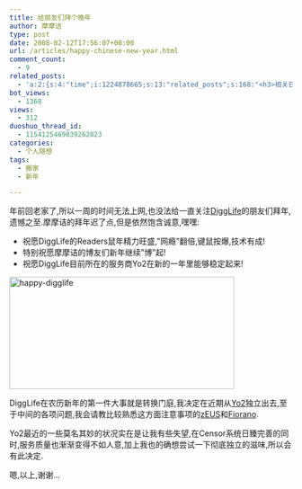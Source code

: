 ```yaml
---
title: 给朋友们拜个晚年
author: 摩摩诘
type: post
date: 2008-02-12T17:56:07+00:00
url: /articles/happy-chinese-new-year.html
comment_count:
  - 9
related_posts:
  - 'a:2:{s:4:"time";i:1224878665;s:13:"related_posts";s:168:"<h3>相关日志</h3><ul class="related_post"><li><a href="http://www.digglife.cn/articles/bye-yo2.html" title="DiggLife搬迁完毕">DiggLife搬迁完毕</a></li></ul>";}'
bot_views:
  - 1368
views:
  - 312
duoshuo_thread_id:
  - 1154125469839262023
categories:
  - 个人随想
tags:
  - 搬家
  - 新年

---
```

年前回老家了,所以一周的时间无法上网,也没法给一直关注<a href="https://www.digglife.net/" target="_blank">DiggLife</a>的朋友们拜年,遗憾之至.摩摩诘的拜年迟了点,但是依然饱含诚意,嘿嘿:

  * 祝愿DiggLife的Readers鼠年精力旺盛,&#8221;网瘾&#8221;翻倍,键鼠按爆,技术有成! 
  * 特别祝愿摩摩诘的博友们新年继续&#8221;博&#8221;起! 
  * 祝愿DiggLife目前所在的服务商Yo2在新的一年里能够稳定起来! 

<!--more-->

[<img style="border-top-width: 0px; border-left-width: 0px; border-bottom-width: 0px; border-right-width: 0px" height="200" alt="happy-digglife" src="http://digglife.qiniudn.com/wp-content/uploads/3/379/2008/02/happy-digglife-thumb.png" width="400" border="0" />][1]

DiggLife在农历新年的第一件大事就是转换门庭,我决定在近期从<a title="Yo2" href="http://yo2.cn/" target="_blank">Yo2</a>独立出去,至于中间的各项问题,我会请教比较熟悉这方面注意事项的<a title="zEUS" href="http://zeuscn.net/" target="_blank">zEUS</a>和<a title="Fiorano" href="http://www.gtalkme.com/" target="_blank">Fiorano</a>.

Yo2最近的一些莫名其妙的状况实在是让我有些失望,在Censor系统日臻完善的同时,服务质量也渐渐变得不如人意,加上我也的确想尝试一下彻底独立的滋味,所以会有此决定.

嗯,以上,谢谢&#8230;

 [1]: https://www.digglife.net/wp-content/uploads/3/379/2008/02/happy-digglife.png
